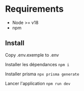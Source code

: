 # Requirements

- Node >= v18
- npm

## Install

Copy .env.exemple to .env

Installer les dépendances
`npm i`

Installer prisma
`npx prisma generate`

Lancer l'application
`npm run dev`
